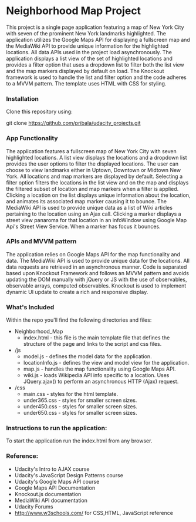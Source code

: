# Neighborhood Map Project

This project is a single page application featuring a map of New York City with seven of the prominent New York
landmarks highlighted. The application utilizes the Google Maps API for displaying a fullscreen map and the 
MediaWiki API to provide unique information for the highlighted locations.  All data APIs used in the project 
load asynchronously. 
The application displays a list view of the set of highlighted locations and provides a filter option that uses 
a dropdown list to filter both the list view and the map markers displayed by default on load. 
The Knockout framework is used to handle the list and filter option and the code adheres to a MVVM pattern. 
The template uses HTML with CSS for styling.

### Installation

Clone this repository using:

git clone https://github.com/pribala/udacity_projects.git

### App Functionality

The application features a fullscreen map of New York City with seven highlighted locations. A list view displays 
the locations and a dropdown list provides the user options to filter the displayed locations. 
The user can choose to view landmarks either in Uptown, Downtown or Midtown New York. All locations and map
markers are displayed by default.
Selecting a filter option filters the locations in the list view and on the map and displays the filtered subset 
of location and map markers when a filter is applied. Clicking a location on the list displays unique information 
about the location, and animates its associated map marker causing it to bounce. The MediaWiki API is used to provide
unique data as a list of Wiki articles pertaining to the location using an Ajax call. 
Clicking a marker displays a street view panaroma for that location in an infoWindow using Google Map Api's Street
View Service. When a marker has focus it bounces.

### APIs and MVVM pattern

The application relies on Google Maps API for the map functionality and data. 
The MediaWiki API is used to provide unique data for the locations. 
All data requests are retrieved in an asynchronous manner.
Code is separated based upon Knockout Framework and follows an MVVM pattern and avoids updating the DOM manually with 
jQuery or JS with the use of observables, observable arrays, computed observables.
Knockout is used to implement dynamic UI update to create a rich and responsive display.

### What's Included

Within the repo you'll find the following directories and files:

  * Neighborhood_Map 
      * index.html - this file is the main template file that defines the structure of the page and links to the script and 
	  css files.
  * /js 
      * model.js - defines the model data for the application. 
	  * locationInfo.js - defines the view and model view for the application.
	  * map.js - handles the map functionality using Google Maps API.
	  * wiki.js - loads Wikipedia API info specific to a location. Uses JQuery.ajax() to perform an asynchronous HTTP (Ajax) request.
  * /css 
      * main.css - styles for the html template.
      * under365.css - styles for smaller screen sizes.
      * under450.css - styles for smaller screen sizes.
	  * under650.css - styles for smaller screen sizes.

### Instructions to run the application:

To start the application run the index.html from any browser.

### Reference:
  * Udacity's Intro to AJAX course
  * Udacity's JavaScript Design Patterns course
  * Udacity's Google Maps API course
  * Google Maps API Documentation
  * Knockout.js documentation
  * MediaWiki API documentation
  * Udacity Forums
  * http://www.w3schools.com/ for CSS,HTML, JavaScript reference
   